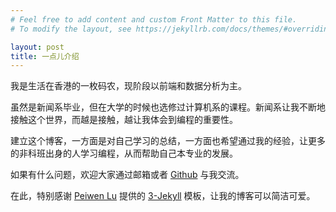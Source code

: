 ```yaml
---
# Feel free to add content and custom Front Matter to this file.
# To modify the layout, see https://jekyllrb.com/docs/themes/#overriding-theme-defaults

layout: post
title: 一点儿介绍
---
```


我是生活在香港的一枚码农，现阶段以前端和数据分析为主。

虽然是新闻系毕业，但在大学的时候也选修过计算机系的课程。新闻系让我不断地接触这个世界，而越是接触，越让我体会到编程的重要性。

建立这个博客，一方面是对自己学习的总结，一方面也希望通过我的经验，让更多的非科班出身的人学习编程，从而帮助自己本专业的发展。

如果有什么问题，欢迎大家通过邮箱或者 [Github](https://github.com/eveshi) 与我交流。

在此，特别感谢 [Peiwen Lu](https://github.com/P233) 提供的 [3-Jekyll](https://github.com/P233/3-Jekyll) 模板，让我的博客可以简洁可爱。